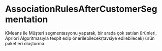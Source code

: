 # AssociationRulesAfterCustomerSegmentation
KMeans ile Müşteri segmentasyonu yaparak, bir arada çok satılan ürünleri, Apriori Algoritmasıyla tespit edip önerilebilecek(tavsiye edilebilecek) ürün paketleri oluşturma
